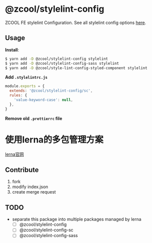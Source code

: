 # @zcool/stylelint-config
ZCOOL FE stylelint Configuration. See all stylelint config options [here](https://stylelint.io/).

## Usage
**Install**:
```bash
$ yarn add -D @zcool/stylelint-config stylelint
$ yarn add -D @zcool/stylelint-config-sass stylelint
$ yarn add -D @zcool/style-lint-config-styled-component stylelint
```

**Add `.stylelintrc.js`**
```js
module.exports = {
  extends: '@zcool/stylelint-config/sc',
  rules: {
    'value-keyword-case': null,
  },
}
```

**Remove old `.prettierrc` file**

# 使用lerna的多包管理方案
 [lerna官网](https://lerna.js.org/)

## Contribute
1. fork
2. modify index.json
3. create merge request

## TODO
- separate this package into multiple packages managed by lerna
  - [ ] @zcool/stylelint-config
  - [ ] @zcool/stylelint-config-sc
  - [ ] @zcool/stylelint-config-sass